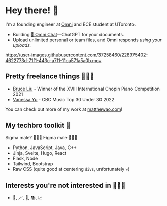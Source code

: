 # Hey there! 👋
I'm a founding engineer at [Omni](https://omnilabs.ai/) and ECE student at UToronto.

- Building [💬 Omni Chat](https://omnilabs.ai/chat)—ChatGPT for your documents. 
- Upload unlimited personal or team files, and Omni responds *using your uploads.*

https://user-images.githubusercontent.com/37258460/228975402-4622773d-71f1-443c-a7f1-11ca571a5a0b.mov

## Pretty freelance things 🧑🏻‍💻

- [Bruce Liu](https://bruceliu.matthewao.com) - Winner of the XVIII International
Chopin Piano Competition 2021 
- [Vanessa Yu](https://vanessayu.com) - CBC Music Top 30 Under 30 2022

You can check out more of my work at [matthewao.com](https://matthewao.com)!

## My techbro toolkit 💼

Sigma male? 🙅🏻‍♂️ Figma male 🙋🏻‍♂️ 

- Python, JavaScript, Java, C++
- Jinja, Svelte, Hugo, React
- Flask, Node
- Tailwind, Bootstrap
- Raw CSS (quite good at centering `divs`, unfortunately 💀)

## Interests you're not interested in 🤷🏻‍♂️

- 🎹, 🪄, 🤸, 📚, 📈 
